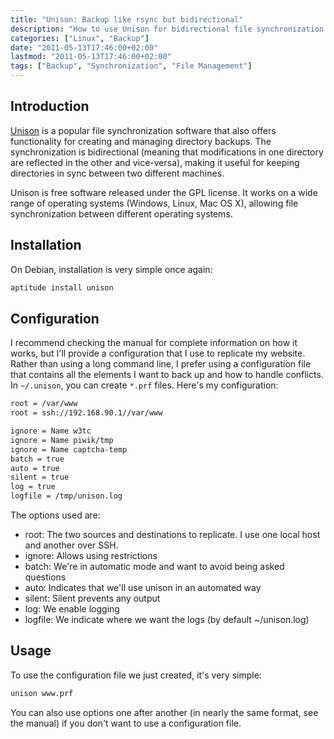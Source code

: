 ```yaml
---
title: "Unison: Backup like rsync but bidirectional"
description: "How to use Unison for bidirectional file synchronization between systems"
categories: ["Linux", "Backup"]
date: "2011-05-13T17:46:00+02:00"
lastmod: "2011-05-13T17:46:00+02:00"
tags: ["Backup", "Synchronization", "File Management"]
---
```


## Introduction

[Unison](https://en.wikipedia.org/wiki/Unison_(file_synchronizer)) is a popular file synchronization software that also offers functionality for creating and managing directory backups. The synchronization is bidirectional (meaning that modifications in one directory are reflected in the other and vice-versa), making it useful for keeping directories in sync between two different machines.

Unison is free software released under the GPL license. It works on a wide range of operating systems (Windows, Linux, Mac OS X), allowing file synchronization between different operating systems.

## Installation

On Debian, installation is very simple once again:

```bash
aptitude install unison
```

## Configuration

I recommend checking the manual for complete information on how it works, but I'll provide a configuration that I use to replicate my website. Rather than using a long command line, I prefer using a configuration file that contains all the elements I want to back up and how to handle conflicts. In `~/.unison`, you can create `*.prf` files. Here's my configuration:

```bash
root = /var/www
root = ssh://192.168.90.1//var/www

ignore = Name w3tc
ignore = Name piwik/tmp
ignore = Name captcha-temp
batch = true
auto = true
silent = true
log = true
logfile = /tmp/unison.log
```

The options used are:

- root: The two sources and destinations to replicate. I use one local host and another over SSH.
- ignore: Allows using restrictions
- batch: We're in automatic mode and want to avoid being asked questions
- auto: Indicates that we'll use unison in an automated way
- silent: Silent prevents any output
- log: We enable logging
- logfile: We indicate where we want the logs (by default ~/unison.log)

## Usage

To use the configuration file we just created, it's very simple:

```bash
unison www.prf
```

You can also use options one after another (in nearly the same format, see the manual) if you don't want to use a configuration file.
